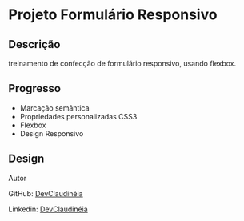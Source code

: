 # Projeto Formulário Responsivo

## Descrição
treinamento de confecção de formulário responsivo, usando flexbox.

## Progresso
- Marcação semântica
- Propriedades personalizadas CSS3
- Flexbox
- Design Responsivo

## Design

Autor

GitHub: <a href="https://github.com/Clau4705">DevClaudinéia</a>

Linkedin: <a href="https://www.linkedin.com/in/claudineia-torres-00456b239/">DevClaudinéia</a>



